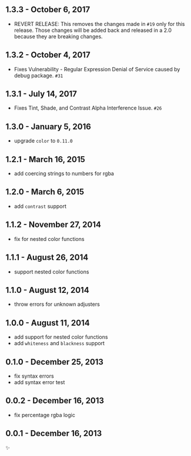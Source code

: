 1.3.3 - October 6, 2017
-----------------------
* REVERT RELEASE: This removes the changes made in `#19` only for this release. Those changes will be added back and released in a 2.0 because they are breaking changes.

1.3.2 - October 4, 2017
-----------------------
* Fixes Vulnerability - Regular Expression Denial of Service caused by debug package. `#31`

1.3.1 - July 14, 2017
-----------------------
* Fixes Tint, Shade, and Contrast Alpha Interference Issue. `#26`

1.3.0 - January 5, 2016
-----------------------
* upgrade `color` to `0.11.0`

1.2.1 - March 16, 2015
----------------------
* add coercing strings to numbers for rgba

1.2.0 - March 6, 2015
---------------------
* add `contrast` support

1.1.2 - November 27, 2014
-------------------------
* fix for nested color functions

1.1.1 - August 26, 2014
-----------------------
* support nested color functions

1.1.0 - August 12, 2014
-----------------------
* throw errors for unknown adjusters

1.0.0 - August 11, 2014
-----------------------
* add support for nested color functions
* add `whiteness` and `blackness` support

0.1.0 - December 25, 2013
-------------------------
* fix syntax errors
* add syntax error test

0.0.2 - December 16, 2013
-------------------------
* fix percentage rgba logic

0.0.1 - December 16, 2013
-------------------------
:sparkles:
